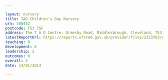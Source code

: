 ```yaml
---

layout: nursery
title: TAD Children's Day Nursery
urn: 508442
postcode: TS3 7SF
address: The T A D Centre, Ormesby Road, Middlesbrough, Cleveland, TS3 7SF
latestReportUrl: https://reports.ofsted.gov.uk/provider/files/2323763/urn/508442.pdf
teaching: 0
development: 0
leadership: 2
outcomes: 0
overall: 2
date: 14/01/2014

---
```

